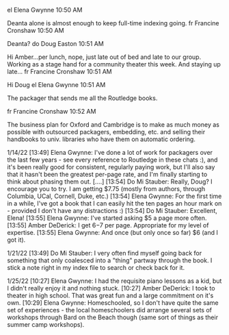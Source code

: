 el
Elena Gwynne
10:50 AM

Deanta alone is almost enough to keep full-time indexing going.
fr
Francine Cronshaw
10:50 AM

Deanta?
do
Doug Easton
10:51 AM

Hi Amber...per lunch, nope, just late out of bed and late to our group. Working as a stage hand for a community theater this week. And staying up late...
fr
Francine Cronshaw
10:51 AM

Hi Doug
el
Elena Gwynne
10:51 AM

The packager that sends me all the Routledge books.

fr
Francine Cronshaw
10:52 AM

The business plan for Oxford and Cambridge is to make as much money as possible with outsourced packagers, embedding, etc. and selling their handbooks to univ. libraries who have them on automatic ordering.


1/14/22
[13:49] Elena Gwynne: I've done a lot of work for packagers over the last few years - see every reference to Routledge in these chats :), and it's been really good for consistent, regularly paying work, but I'll also say that it hasn't been the greatest per-page rate, and I'm finally starting to think about phasing them out.
[....]
[13:54] Do Mi Stauber: Really, Doug? I encourage you to try. I am getting $7.75 (mostly from authors, through Columbia, UCal, Cornell, Duke, etc.)
[13:54] Elena Gwynne: For the first time in a while, I've got a book that I can easily hit the ten pages an hour mark on - provided I don't have any distractions :)
[13:54] Do Mi Stauber: Excellent, Elena!
[13:55] Elena Gwynne: I've started asking $5 a page more often.
[13:55] Amber DeDerick: I get $6-$7 per page. Appropriate for my level of expertise.
[13:55] Elena Gwynne: And once (but only once so far) $6 (and I got it).


1/21/22
[13:49] Do Mi Stauber: I very often find myself going back for something that only coalesced into a "thing" partway through the book. I stick a note right in my index file to search or check back for it.

1/25/22
[10:27] Elena Gwynne: I had the requisite piano lessons as a kid, but I didn't really enjoy it and nothing stuck.
[10:27] Amber DeDerick: I took to theater in high school. That was great fun and a large commitment on it's own.
[10:29] Elena Gwynne: Homeschooled, so I don't have quite the same set of experiences - the local homeschoolers did arrange several sets of workshops through Bard on the Beach though (same sort of things as their summer camp workshops).